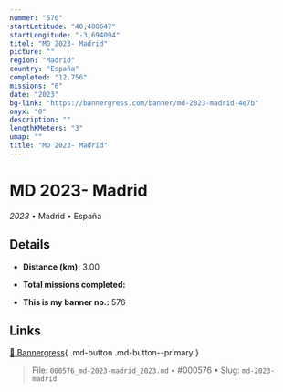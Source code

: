 ```yaml
---
nummer: "576"
startLatitude: "40,408647"
startLongitude: "-3,694094"
titel: "MD 2023- Madrid"
picture: ""
region: "Madrid"
country: "España"
completed: "12.756"
missions: "6"
date: "2023"
bg-link: "https://bannergress.com/banner/md-2023-madrid-4e7b"
onyx: "0"
description: ""
lengthKMeters: "3"
umap: ""
title: "MD 2023- Madrid"
---
```

# MD 2023- Madrid

*2023* • Madrid • España



## Details
- **Distance (km):** 3.00

- **Total missions completed:** 
- **This is my banner no.:** 576




## Links
[🔗 Bannergress](https://bannergress.com/banner/md-2023-madrid-4e7b){ .md-button .md-button--primary }



> File: `000576_md-2023-madrid_2023.md` • #000576 • Slug: `md-2023-madrid`
